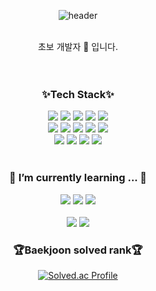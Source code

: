 <div align="center">
  
![header](https://capsule-render.vercel.app/api?type=wave&color=auto&height=300&section=header&text=♥%20sooyeon%20♥&fontSize=90)
  
</div>
<br>
<div align="center">
초보 개발자 🌱 입니다.
</div>
<br>
<br>

<div align="center">
  <h3> ✨Tech Stack✨ </h3>
  <img src="https://img.shields.io/badge/React-61DAFB?style=flat&logo=React&logoColor=white"/>
  <img src="https://img.shields.io/badge/JavaScript-F7DF1E?style=flat&logo=JavaScript&logoColor=white"/>
  <img src="https://img.shields.io/badge/Python-3776AB?style=flat&logo=Python&logoColor=white"/>
  <img src="https://img.shields.io/badge/SQLite-003B57?style=flat&logo=SQLite&logoColor=white"/>
  <img src="https://img.shields.io/badge/Jira-0052CC?style=flat&logo=Jira&logoColor=white"/>
  <br>
  <img src="https://img.shields.io/badge/Bootstrap-7952B3?style=flat&logo=Bootstrap&logoColor=white"/>
  <img src="https://img.shields.io/badge/GitHub-181717?style=flat&logo=GitHub&logoColor=white"/>
  <img src="https://img.shields.io/badge/Vue.js-4FC08D?style=flat&logo=Vue.js&logoColor=white"/>
  <img src="https://img.shields.io/badge/Django-092E20?style=flat&logo=Django&logoColor=white"/>
  <img src="https://img.shields.io/badge/Vuetify-1867C0?style=flat&logo=Vuetify&logoColor=white"/>
  <br>
  <img src="https://img.shields.io/badge/CSS3-1572B6?style=flat&logo=CSS3&logoColor=white"/>
  <img src="https://img.shields.io/badge/HTML5-E34F26?style=flat&logo=HTML5&logoColor=white"/>
  <img src="https://img.shields.io/badge/Git-F05032?style=flat&logo=Git&logoColor=white"/>
  <img src="https://img.shields.io/badge/GitLab-FC6D26?style=flat&logo=GitLab&logoColor=white"/>
</div>
<br>
<div align="center">
  <h3> 🌱 I’m currently learning ... 🌱 </h3>
<img src="https://img.shields.io/badge/TypeScript-3178C6?style=flat&logo=TypeScript&logoColor=white"/> <img src="https://img.shields.io/badge/Spring-6DB33F?style=flat&logo=Spring&logoColor=white"/> <img src="https://img.shields.io/badge/Java-007396?style=flat&logo=Java&logoColor=white" /> 


</div>


<div align=center>
	<br>
<img src="https://github-readme-stats.vercel.app/api/top-langs/?username=sooyeonlee127&layout=compact">
<img src="https://github-readme-stats.vercel.app/api?username=sooyeonlee127&show_icons=true">

<br>
<h3>🏆Baekjoon solved rank🏆</h3>
	
[![Solved.ac Profile](http://mazassumnida.wtf/api/v2/generate_badge?boj=sooyeon683)](https://solved.ac/sooyeon683)
</div>
